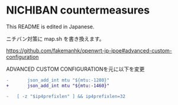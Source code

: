 # NICHIBAN countermeasures
This README is edited in Japanese.

ニチバン対策に map.sh を書き換えます。

https://github.com/fakemanhk/openwrt-jp-ipoe#advanced-custom-configuration

ADVANCED CUSTOM CONFIGURATIONを元に以下を変更

```diff
- 		json_add_int mtu "${mtu:-1280}"
+ 		json_add_int mtu "${mtu:-1460}"

-	[ -z "$ip4prefixlen" ] && ip4prefixlen=32
```
